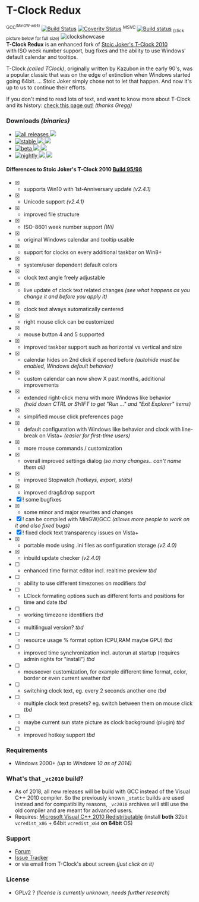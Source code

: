 T-Clock Redux
==============
<sup>GCC<sup>(MinGW-w64)</sup></sup> [![Build Status](https://travis-ci.org/White-Tiger/T-Clock.svg?branch=yg-master)](https://travis-ci.org/White-Tiger/T-Clock) [![Coverity Status](https://scan.coverity.com/projects/3794/badge.svg)](https://scan.coverity.com/projects/white-tiger-t-clock) <sup>MSVC</sup> [![Build status](https://ci.appveyor.com/api/projects/status/b3qehrl4c8naisx4?svg=true)](https://ci.appveyor.com/project/White-Tiger/t-clock) <sub>(click picture below for full size)</sub>
![clockshowcase](https://cloud.githubusercontent.com/assets/1467733/4608572/71b48156-5283-11e4-960f-b0415b5b7cec.png)  
**T-Clock Redux** is an enhanced fork of [Stoic Joker's T-Clock 2010](http://www.stoicjoker.com/TClock/)  
with ISO week number support, bug fixes and the ability to use Windows' default calendar and tooltips.

T-Clock *(called TClock)*, originally written by Kazubon in the early 90's, was a popular classic that was on the edge of extinction when Windows started going 64bit. ... Stoic Joker simply chose not to let that happen. And now it's up to us to continue their efforts.

If you don't mind to read lots of text, and want to know more about T-Clock and its history: [check this page out!](http://web.archive.org/web/20160202023839/http://greggdeselms.com/tclock.html) *(thanks Gregg)*


### Downloads *(binaries)*
* [![all releases](https://img.shields.io/badge/ALL-RELEASES-brightgreen.svg?logo=github&style=flat-square) ![](https://img.shields.io/github/downloads/White-Tiger/T-Clock/total.svg?style=flat-square)](//github.com/White-Tiger/T-Clock/releases)
* [![stable](https://img.shields.io/github/release/White-Tiger/T-Clock.svg?label=STABLE&logo=github&style=flat-square) ![](https://img.shields.io/github/downloads/White-Tiger/T-Clock/latest/total.svg?style=flat-square) ![](https://img.shields.io/github/release-date/White-Tiger/T-Clock.svg?style=flat-square)](//github.com/White-Tiger/T-Clock/releases/latest)
* [![beta](https://img.shields.io/github/release/White-Tiger/T-Clock/all.svg?label=BETA&logo=github&style=flat-square) ![](https://img.shields.io/github/downloads-pre/White-Tiger/T-Clock/latest/total.svg?style=flat-square) ![](https://img.shields.io/github/release-date-pre/White-Tiger/T-Clock.svg?style=flat-square)](//github.com/White-Tiger/T-Clock/releases)
* [![nightly](https://img.shields.io/badge/NIGHTLY-for_testing_only-ff69b4.svg?logo=travis&style=flat-square) ![](https://img.shields.io/github/commits-since/White-Tiger/T-Clock/latest.svg?style=flat-square) ![](https://img.shields.io/github/last-commit/White-Tiger/T-Clock.svg?style=flat-square)](//drive.google.com/open?id=1m18Jb-eZya6to3NsXUlZeC2ITjXdM7IU)

#### Differences to Stoic Joker's T-Clock 2010 [Build 95/98](http://www.donationcoder.com/forum/index.php?topic=21944.0)
- [x] + supports Win10 with 1st-Anniversary update *(v2.4.1)*
- [x] + Unicode support *(v2.4.1)*
- [x] * improved file structure
- [x] + ISO-8601 week number support *(Wi)*
- [x] + original Windows calendar and tooltip usable
- [x] + support for clocks on every additional taskbar on Win8+
- [x] + system/user dependent default colors
- [x] + clock text angle freely adjustable
- [x] + live update of clock text related changes *(see what happens as you change it and before you apply it)*
- [x] + clock text always automatically centered
- [x] + right mouse click can be customized
- [x] + mouse button 4 and 5 supported
- [x] * improved taskbar support such as horizontal vs vertical and size
- [x] + calendar hides on 2nd click if opened before *(autohide must be enabled, Windows default behavior)*
- [x] + custom calendar can now show X past months, additional improvements
- [x] + extended right-click menu with more Windows like behavior  
*(hold down CTRL or SHIFT to get "Run ..." and "Exit Explorer" items)*
- [x] + simplified mouse click preferences page
- [x] + default configuration with Windows like behavior and clock with line-break on Vista+ *(easier for first-time users)*
- [x] + more mouse commands / customization
- [x] + overall improved settings dialog *(so many changes.. can't name them all)*
- [x] * improved Stopwatch *(hotkeys, export, stats)*
- [x] * improved drag&drop support
- [x] ! some bugfixes
- [x] * some minor and major rewrites and changes
- [x] ! can be compiled with MinGW/GCC *(allows more people to work on it and also fixed bugs)*
- [x] ! fixed clock text transparency issues on Vista+
- [x] + portable mode using .ini files as configuration storage *(v2.4.0)*
- [x] + inbuild update checker *(v2.4.0)*
- [ ] + enhanced time format editor incl. realtime preview *tbd*
- [ ] + ability to use different timezones on modifiers *tbd*
- [ ] + LClock formating options such as different fonts and positions for time and date *tbd*
- [ ] + working timezone identifiers *tbd*
- [ ] + multilingual version? *tbd*
- [ ] + resource usage % format option (CPU,RAM maybe GPU) *tbd*
- [ ] + improved time synchronization incl. autorun at startup (requires admin rights for "install") *tbd*
- [ ] + mouseover customization, for example different time format, color, border or even current weather *tbd*
- [ ] + switching clock text, eg. every 2 seconds another one *tbd*
- [ ] + multiple clock text presets? eg. switch between them on mouse click *tbd*
- [ ] + maybe current sun state picture as clock background (plugin) *tbd*
- [ ] + improved hotkey support *tbd*

### Requirements
* Windows 2000+ *(up to Windows 10 as of 2014)*

### What's that `_vc2010` build?
* As of 2018, all new releases will be build with GCC instead of the Visual C++ 2010 compiler.
  So the previously known `_static` builds are used instead and for compatibility reasons,
  `_vc2010` archives will still use the old compiler and are meant for advanced users.
* Requires: [Microsoft Visual C++ 2010 Redistributable](http://microsoft.com/en-us/download/details.aspx?id=26999) (install **both** 32bit `vcredist_x86` +  64bit `vcredist_x64` **on 64bit** OS)

### Support
* [Forum](http://donationcoder.com/forum/?board=324)
* [Issue Tracker](//github.com/White-Tiger/T-Clock/issues)
* or via email from T-Clock's about screen *(just click on it)*

### License
* GPLv2 ? *(license is currently unknown, needs further research)*
~~~~

